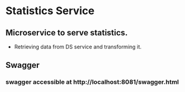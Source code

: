 # Statistics Service
## Microservice to serve statistics.

- Retrieving data from DS service and transforming it.

## Swagger
### swagger accessible at http://localhost:8081/swagger.html 
